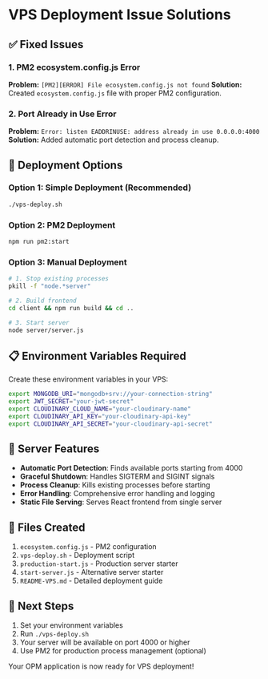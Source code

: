 # VPS Deployment Issue Solutions

## ✅ Fixed Issues

### 1. PM2 ecosystem.config.js Error
**Problem:** `[PM2][ERROR] File ecosystem.config.js not found`
**Solution:** Created `ecosystem.config.js` file with proper PM2 configuration.

### 2. Port Already in Use Error
**Problem:** `Error: listen EADDRINUSE: address already in use 0.0.0.0:4000`
**Solution:** Added automatic port detection and process cleanup.

## 🚀 Deployment Options

### Option 1: Simple Deployment (Recommended)
```bash
./vps-deploy.sh
```

### Option 2: PM2 Deployment
```bash
npm run pm2:start
```

### Option 3: Manual Deployment
```bash
# 1. Stop existing processes
pkill -f "node.*server"

# 2. Build frontend
cd client && npm run build && cd ..

# 3. Start server
node server/server.js
```

## 📋 Environment Variables Required

Create these environment variables in your VPS:

```bash
export MONGODB_URI="mongodb+srv://your-connection-string"
export JWT_SECRET="your-jwt-secret"
export CLOUDINARY_CLOUD_NAME="your-cloudinary-name"
export CLOUDINARY_API_KEY="your-cloudinary-api-key"
export CLOUDINARY_API_SECRET="your-cloudinary-api-secret"
```

## 🔧 Server Features

- **Automatic Port Detection**: Finds available ports starting from 4000
- **Graceful Shutdown**: Handles SIGTERM and SIGINT signals
- **Process Cleanup**: Kills existing processes before starting
- **Error Handling**: Comprehensive error handling and logging
- **Static File Serving**: Serves React frontend from single server

## 📝 Files Created

1. `ecosystem.config.js` - PM2 configuration
2. `vps-deploy.sh` - Deployment script
3. `production-start.js` - Production server starter
4. `start-server.js` - Alternative server starter
5. `README-VPS.md` - Detailed deployment guide

## 🎯 Next Steps

1. Set your environment variables
2. Run `./vps-deploy.sh` 
3. Your server will be available on port 4000 or higher
4. Use PM2 for production process management (optional)

Your OPM application is now ready for VPS deployment!